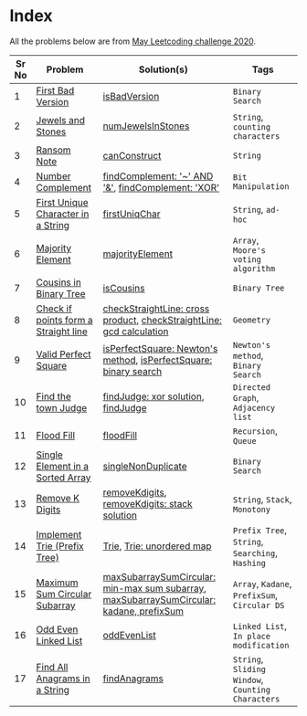 # Index

All the problems below are from [May Leetcoding challenge 2020](https://leetcode.com/explore/challenge/card/may-leetcoding-challenge/).


| Sr No | Problem | Solution(s) | Tags |
|---|---|---|---|
| 1 | [First Bad Version](1._First_Bad_Version/README.md) | [isBadVersion](1._First_Bad_Version/solution.cpp) | `Binary Search` |
| 2 | [Jewels and Stones](2._Jewels_and_Stones/README.md) | [numJewelsInStones](2._Jewels_and_Stones/solution.cpp)  | `String`, `counting characters` |
| 3 | [Ransom Note](3._Ransom_Note/README.md)  | [canConstruct](3._Ransom_Note/solution.cpp)  | `String`  |
| 4 | [Number Complement](4._Number_Complement/README.md)  | [findComplement: '~' AND '&'](4._Number_Complement/solution_~_&.cpp), [findComplement: 'XOR'](4._Number_Complement/solution_xor.cpp) | `Bit Manipulation` |
| 5 | [First Unique Character in a String](5._First_Unique_Character_in_a_String/README.md)  | [firstUniqChar](5._First_Unique_Character_in_a_String/solution.cpp)  | `String`, `ad-hoc` |
| 6 | [Majority Element](6._Majority_Element/README.md)  | [majorityElement](6._Majority_Element/solution.cpp)  | `Array`, `Moore's voting algorithm`  |
| 7 | [Cousins in Binary Tree](7._Cousins_in_Binary_Tree/README.md)  | [isCousins](7._Cousins_in_Binary_Tree/solution.cpp)  | `Binary Tree` |
| 8 | [Check if points form a Straight line](8._Check_If_It_Is_a_Straight_Line/README.md) | [checkStraightLine: cross product](8._Check_If_It_Is_a_Straight_Line/solution_cross_product.cpp), [checkStraightLine: gcd calculation](8._Check_If_It_Is_a_Straight_Line/solution_integer_arithmetic.cpp) | `Geometry`  |
| 9 | [Valid Perfect Square](9._Valid_Perfect_Square/README.md) | [isPerfectSquare: Newton's method](9._Valid_Perfect_Square/solution_newton.cpp), [isPerfectSquare: binary search](9._Valid_Perfect_Square/solution.cpp)  | `Newton's method`, `Binary Search`  |
| 10 | [Find the town Judge](10._Find_the_Town_Judge/README.md) | [findJudge: xor solution](10._Find_the_Town_Judge/solution_xor.cpp), [findJudge](10._Find_the_Town_Judge/solution.cpp) | `Directed Graph`, `Adjacency list` |
| 11 | [Flood Fill](11._Flood_Fill/README.md) | [floodFill](11._Flood_Fill/solution.cpp) | `Recursion`, `Queue` |
| 12 | [Single Element in a Sorted Array](12._Single_Element_in_a_Sorted_Array/README.md) | [singleNonDuplicate](12._Single_Element_in_a_Sorted_Array/solution.cpp) | `Binary Search` | 
| 13 | [Remove K Digits](13._Remove_k_Digits/README.md) | [removeKdigits](13._Remove_k_Digits/solution.cpp), [removeKdigits: stack solution](13._Remove_k_Digits/solution_stack.cpp) | `String`, `Stack`, `Monotony` |
| 14 | [Implement Trie (Prefix Tree)](14._Implement_Trie_(Prefix_Tree)/README.md) | [Trie](14._Implement_Trie_(Prefix_Tree)/solution.cpp), [Trie: unordered map](14._Implement_Trie_(Prefix_Tree)/solution_map.cpp) | `Prefix Tree`, `String`, `Searching`, `Hashing` |
| 15 | [Maximum Sum Circular Subarray](15._Maximum_Sum_Circular_Subarray/README.md) | [maxSubarraySumCircular: min-max sum subarray](15._Maximum_Sum_Circular_Subarray/solution_minmax_sum_subarray.cpp), [maxSubarraySumCircular: kadane, prefixSum](15._Maximum_Sum_Circular_Subarray/solution_kadane_prefixSum.cpp) | `Array`, `Kadane`, `PrefixSum`, `Circular DS` |
| 16 | [Odd Even Linked List](16._Odd_Even_Linked_List/README.md) | [oddEvenList](16._Odd_Even_Linked_List/solution.cpp) | `Linked List`, `In place modification` |
| 17 | [Find All Anagrams in a String](17._Find_All_Anagrams_in_a_String/README.md) | [findAnagrams](17._Find_All_Anagrams_in_a_String/solution.cpp) | `String`, `Sliding Window`, `Counting Characters` |